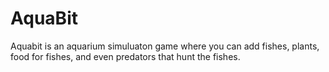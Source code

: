 # AquaBit

Aquabit is an aquarium simuluaton game where you can add fishes, plants, food for fishes, and even predators that hunt the fishes.
